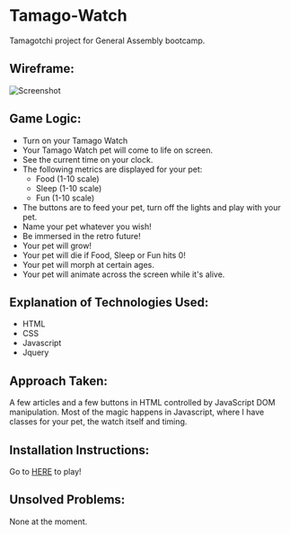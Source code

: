 # Tamago-Watch
Tamagotchi project for General Assembly bootcamp.



## Wireframe:
![Screenshot](https://i.imgur.com/OPtz1sC.png)

## Game Logic:
- Turn on your Tamago Watch
- Your Tamago Watch pet will come to life on screen.
- See the current time on your clock.
- The following metrics are displayed for your pet: 
    - Food (1-10 scale)
    - Sleep (1-10 scale)
    - Fun (1-10 scale)
- The buttons are to feed your pet, turn off the lights and play with your pet.
- Name your pet whatever you wish!
- Be immersed in the retro future!
- Your pet will grow!
- Your pet will die if Food, Sleep or Fun hits 0!
- Your pet will morph at certain ages.
- Your pet will animate across the screen while it's alive.

## Explanation of Technologies Used:
- HTML
- CSS
- Javascript
- Jquery

## Approach Taken:
A few articles and a few buttons in HTML controlled by JavaScript DOM manipulation. Most of the magic happens in 
Javascript, where I have classes for your pet, the watch itself and timing.

## Installation Instructions:
Go to [HERE](https://pages.git.generalassemb.ly/wsushinsky/Tamago-Watch/) to play!

## Unsolved Problems:
None at the moment.